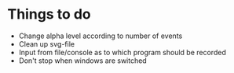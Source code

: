 # Things to do

 - Change alpha level according to number of events
 - Clean up svg-file
 - Input from file/console as to which program should be recorded
 - Don't stop when windows are switched
